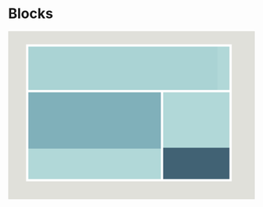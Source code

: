 # Blocks

![](https://github.com/neil-oliver/dvia-2019/blob/master/1.mapping-time/project_blocks/Blocks-Screenshot.png)
